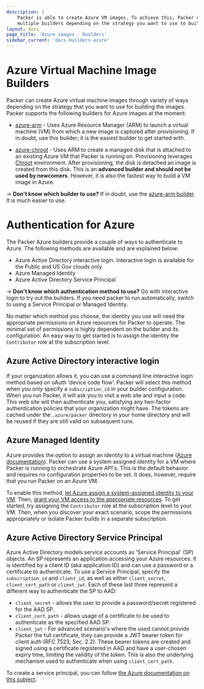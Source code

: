 ```yaml
---
description: |
    Packer is able to create Azure VM images. To achieve this, Packer comes with
    multiple builders depending on the strategy you want to use to build the images.
layout: docs
page_title: 'Azure images - Builders'
sidebar_current: 'docs-builders-azure'
---
```


# Azure Virtual Machine Image Builders

Packer can create Azure virtual machine images through variety of ways 
depending on the strategy that you want to use for building the images. 
Packer supports the following builders for Azure images at the moment:

-   [azure-arm](/docs/builders/azure-arm.html) - Uses Azure Resource
    Manager (ARM) to launch a virtual machine (VM) from which a new image is
    captured after provisioning. If in doubt, use this builder; it is the
    easiest builder to get started with.

-   [azure-chroot](/docs/builders/azure-chroot.html) - Uses ARM to create
    a managed disk that is attached to an existing Azure VM that Packer is
    running on. Provisioning leverages [Chroot](https://en.wikipedia.org/wiki/Chroot)
    environment. After provisioning, the disk is detached an image is created
    from this disk. This is an **advanced builder and should not be used by
    newcomers**. However, it is also the fastest way to build a VM image in
    Azure.

-&gt; **Don't know which builder to use?** If in doubt, use the [azure-arm
builder](/docs/builders/azure-arm.html). It is much easier to use.

# Authentication for Azure

The Packer Azure builders provide a couple of ways to authenticate to Azure. The
following methods are available and are explained below:

-   Azure Active Directory interactive login. Interactive login is available
    for the Public and US Gov clouds only.
-   Azure Managed Identity
-   Azure Active Directory Service Principal

-&gt; **Don't know which authentication method to use?** Go with interactive
login to try out the builders. If you need packer to run automatically,
switch to using a Service Principal or Managed Identity.

No matter which method you choose, the identity you use will need the
appropriate permissions on Azure resources for Packer to operate. The minimal
set of permissions is highly dependent on the builder and its configuration.
An easy way to get started is to assign the identity the `Contributor` role at
the subscription level.

## Azure Active Directory interactive login

If your organization allows it, you can use a command line interactive login
method based on oAuth 'device code flow'. Packer will select this method when
you only specify a `subscription_id` in your builder configuration. When you
run Packer, it will ask you to visit a web site and input a code. This web site
will then authenticate you, satisfying any two-factor authentication policies
that your organization might have. The tokens are cached under the `.azure/packer`
directory in your home directory and will be reused if they are still valid
on subsequent runs.

## Azure Managed Identity

Azure provides the option to assign an identity to a virtual machine ([Azure
documentation](https://docs.microsoft.com/en-us/azure/active-directory/managed-identities-azure-resources/qs-configure-portal-windows-vm)). Packer can
use a system assigned identity for a VM where Packer is running to orchestrate
Azure API's. This is the default behavior and requires no configuration
properties to be set. It does, however, require that you run Packer on an
Azure VM.

To enable this method, [let Azure assign a system-assigned identity to your VM](https://docs.microsoft.com/en-us/azure/active-directory/managed-identities-azure-resources/qs-configure-portal-windows-vm).
Then, [grant your VM access to the appropriate resources](https://docs.microsoft.com/en-us/azure/active-directory/managed-identities-azure-resources/howto-assign-access-portal).
To get started, try assigning the `Contributor` role at the subscription level to
your VM. Then, when you discover your exact scenario, scope the permissions
appropriately or isolate Packer builds in a separate subscription.

##  Azure Active Directory Service Principal

Azure Active Directory models service accounts as 'Service Principal' (SP)
objects. An SP represents an application accessing your Azure resources. It
is identified by a client ID (aka application ID) and can use a password or a
certificate to authenticate. To use a Service Principal, specify the 
`subscription_id` and `client_id`, as well as either `client_secret`,
`client_cert_path` or `client_jwt`. Each of these last three represent a different
way to authenticate the SP to AAD:

-   `client_secret` - allows the user to provide a password/secret registered 
    for the AAD SP.
-   `client_cert_path` - allows usage of a certificate to be used to
    authenticate as the specified AAD SP.
-   `client_jwt` - For advanced scenario's where the used cannot provide Packer
    the full certificate, they can provide a JWT bearer token for client auth
    (RFC 7523, Sec. 2.2). These bearer tokens are created and signed using a
    certificate registered in AAD and have a user-chosen expiry time, limiting
    the validity of the token. This is also the underlying mechanism used to
    authenticate when using `client_cert_path`.

To create a service principal, you can follow [the Azure documentation on this
subject](https://docs.microsoft.com/en-us/cli/azure/create-an-azure-service-principal-azure-cli?view=azure-cli-latest).

